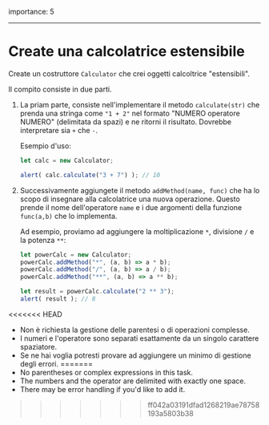 importance: 5

---

# Create una calcolatrice estensibile

Create un costruttore `Calculator` che crei oggetti calcoltrice "estensibili".

Il compito consiste in due parti.

1. La priam parte, consiste nell'implementare il metodo `calculate(str)` che prenda una stringa come `"1 + 2"` nel formato "NUMERO operatore NUMERO" (delimitata da spazi) e ne ritorni il risultato. Dovrebbe interpretare sia `+` che `-`.

    Esempio d'uso:

    ```js
    let calc = new Calculator;

    alert( calc.calculate("3 + 7") ); // 10
    ```
2. Successivamente aggiungete il metodo `addMethod(name, func)` che ha lo scopo di insegnare alla calcolatrice una nuova operazione. Questo prende il nome dell'operatore `name` e i due argomenti della funzione `func(a,b)` che lo implementa.

    Ad esempio, proviamo ad aggiungere la moltiplicazione `*`, divisione `/` e la potenza `**`:

    ```js
    let powerCalc = new Calculator;
    powerCalc.addMethod("*", (a, b) => a * b);
    powerCalc.addMethod("/", (a, b) => a / b);
    powerCalc.addMethod("**", (a, b) => a ** b);

    let result = powerCalc.calculate("2 ** 3");
    alert( result ); // 8
    ```

<<<<<<< HEAD
- Non è richiesta la gestione delle parentesi o di operazioni complesse.
- I numeri e l'operatore sono separati esattamente da un singolo carattere spaziatore.
- Se ne hai voglia potresti provare ad aggiungere un minimo di gestione degli errori.
=======
- No parentheses or complex expressions in this task.
- The numbers and the operator are delimited with exactly one space.
- There may be error handling if you'd like to add it.
>>>>>>> ff042a03191dfad1268219ae78758193a5803b38
